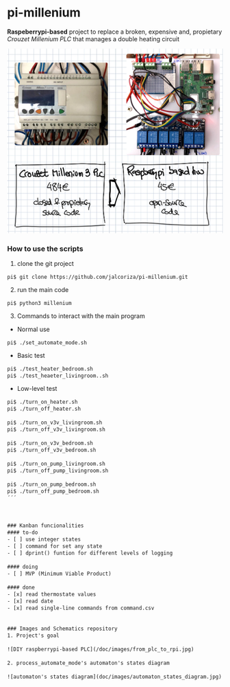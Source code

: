 # pi-millenium
**Raspeberrypi-based** project to replace a broken, expensive and, propietary *Crouzet Millenium PLC* that manages a double heating circuit

<img src = "/doc/images/from_plc_to_rpi.jpg" width = 800>

### How to use the scripts
1. clone the git project
```
pi$ git clone https://github.com/jalcoriza/pi-millenium.git
```

2. run the main code
```
pi$ python3 millenium
```

3. Commands to interact with the main program
- Normal use

```
pi$ ./set_automate_mode.sh
```

- Basic test

```
pi$ ./test_heater_bedroom.sh
pi$ ./test_heaeter_livingroom..sh
```

- Low-level test

```
pi$ ./turn_on_heater.sh
pi$ ./turn_off_heater.sh

pi$ ./turn_on_v3v_livingroom.sh 
pi$ ./turn_off_v3v_livingroom.sh 

pi$ ./turn_on_v3v_bedroom.sh 
pi$ ./turn_off_v3v_bedroom.sh 

pi$ ./turn_on_pump_livingroom.sh 
pi$ ./turn_off_pump_livingroom.sh 

pi$ ./turn_on_pump_bedroom.sh 
pi$ ./turn_off_pump_bedroom.sh 
´´´



### Kanban funcionalities
#### to-do
- [ ] use integer states
- [ ] command for set any state
- [ ] dprint() funtion for different levels of logging

#### doing
- [ ] MVP (Minimum Viable Product)

#### done
- [x] read thermostate values
- [x] read date
- [x] read single-line commands from command.csv


### Images and Schematics repository
1. Project's goal

![DIY raspberrypi-based PLC](/doc/images/from_plc_to_rpi.jpg)

2. process_automate_mode's automaton's states diagram

![automaton's states diagram](doc/images/automaton_states_diagram.jpg)


